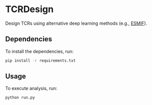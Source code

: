 # TCRDesign

Design TCRs using alternative deep learning methods (e.g., [ESMIF](https://github.com/facebookresearch/esm/tree/main/examples/inverse_folding)).

## Dependencies

To install the dependencies, run:

```bash
pip install -r requirements.txt
```

## Usage

To execute analysis, run:

```bash
python run.py
```